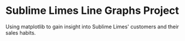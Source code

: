 # Sublime Limes Line Graphs Project
Using matplotlib to gain insight into Sublime Limes' customers and their sales habits.
